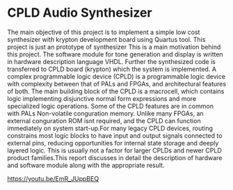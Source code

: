 # CPLD Audio Synthesizer
The main objective of this project is to implement a simple low cost synthesizer with krypton development board using Quartus tool. This project is just an prototype of synthesizer This is a main motivation behind this project. The software module for tone generation and display is written in hardware description language VHDL. Further the synthesized code is transferred to CPLD board (krypton) which the system is implemented. A complex programmable logic device (CPLD) is a programmable logic device with complexity between that of PALs and FPGAs, and architectural features of both. The main building block of the CPLD is a macrocell, which contains logic implementing disjunctive normal form expressions and more specialized logic operations. Some of the CPLD features are in common with PALs Non-volatile conguration memory. Unlike many FPGAs, an external conguration ROM isnt required, and the CPLD can function immediately on system start-up.For many legacy CPLD devices, routing constrains most logic blocks to have input and output signals connected to external pins, reducing opportunities for internal state storage and deeply layered logic. This is usually not a factor for larger CPLDs and newer CPLD product families.This report discusses in detail the description of hardware and software module along with the appropriate result.

https://youtu.be/EmR_JUppBEQ
